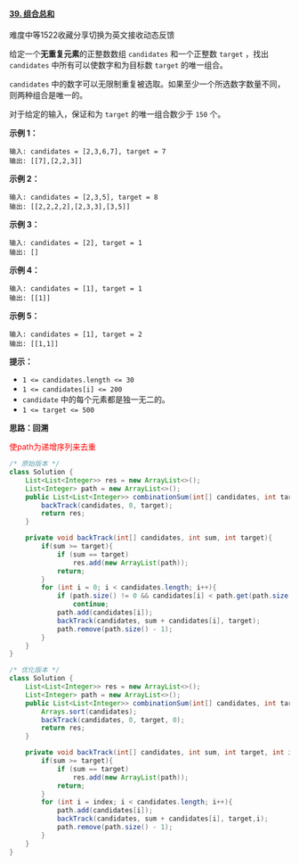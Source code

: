 #### [39. 组合总和](https://leetcode-cn.com/problems/combination-sum/)

难度中等1522收藏分享切换为英文接收动态反馈

给定一个**无重复元素**的正整数数组 `candidates` 和一个正整数 `target` ，找出 `candidates` 中所有可以使数字和为目标数 `target` 的唯一组合。

`candidates` 中的数字可以无限制重复被选取。如果至少一个所选数字数量不同，则两种组合是唯一的。 

对于给定的输入，保证和为 `target` 的唯一组合数少于 `150` 个。

 

**示例 1：**

```
输入: candidates = [2,3,6,7], target = 7
输出: [[7],[2,2,3]]
```

**示例 2：**

```
输入: candidates = [2,3,5], target = 8
输出: [[2,2,2,2],[2,3,3],[3,5]]
```

**示例 3：**

```
输入: candidates = [2], target = 1
输出: []
```

**示例 4：**

```
输入: candidates = [1], target = 1
输出: [[1]]
```

**示例 5：**

```
输入: candidates = [1], target = 2
输出: [[1,1]]
```

 

**提示：**

- `1 <= candidates.length <= 30`
- `1 <= candidates[i] <= 200`
- `candidate` 中的每个元素都是独一无二的。
- `1 <= target <= 500`



**思路：回溯**

<font color=red>使path为递增序列来去重</font>

```java
/* 原始版本 */
class Solution {
    List<List<Integer>> res = new ArrayList<>();
    List<Integer> path = new ArrayList<>();
    public List<List<Integer>> combinationSum(int[] candidates, int target) {
        backTrack(candidates, 0, target);
        return res;
    }

    private void backTrack(int[] candidates, int sum, int target){
        if(sum >= target){
            if (sum == target)
                res.add(new ArrayList(path));
            return;
        }
        for (int i = 0; i < candidates.length; i++){
            if (path.size() != 0 && candidates[i] < path.get(path.size() - 1))//保证path递增
                continue;
            path.add(candidates[i]);
            backTrack(candidates, sum + candidates[i], target);
            path.remove(path.size() - 1);
        }
    }
}

/* 优化版本 */
class Solution {
    List<List<Integer>> res = new ArrayList<>();
    List<Integer> path = new ArrayList<>();
    public List<List<Integer>> combinationSum(int[] candidates, int target) {
        Arrays.sort(candidates);
        backTrack(candidates, 0, target, 0);
        return res;
    }

    private void backTrack(int[] candidates, int sum, int target, int index){
        if(sum >= target){
            if (sum == target)
                res.add(new ArrayList(path));
            return;
        }
        for (int i = index; i < candidates.length; i++){
            path.add(candidates[i]);
            backTrack(candidates, sum + candidates[i], target,i);
            path.remove(path.size() - 1);
        }
    }
}
```

